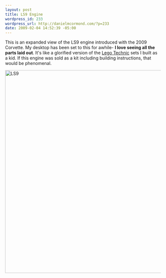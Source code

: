 ```yaml
--- 
layout: post
title: LS9 Engine
wordpress_id: 233
wordpress_url: http://danielmcormond.com/?p=233
date: 2009-02-04 14:52:39 -05:00
---
```

This is an expanded view of the LS9 engine introduced with the 2009 Corvette. My desktop has been set to this for awhile- <strong>I love seeing all the parts laid out</strong>. It's like a glorified version of the <a href="http://en.wikipedia.org/wiki/Lego_Technic">Lego Technic</a> sets I built as a kid. If this engine was sold as a kit including building instructions, that would be phenomenal.

<img src="http://danielmcormond.com/wp-content/uploads/2009/02/chevy20corvette20zr120ls920engine.jpg" alt="LS9" title="LS9" width="900" height="655" class="alignnone size-full wp-image-234" />
